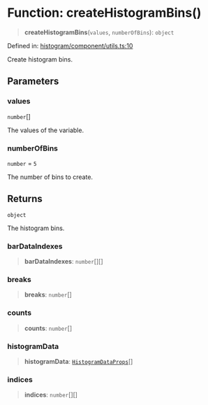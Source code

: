 # Function: createHistogramBins()

> **createHistogramBins**(`values`, `numberOfBins`): `object`

Defined in: [histogram/component/utils.ts:10](https://github.com/GeoDaCenter/openassistant/blob/a5eebdb32e6bf1b6b4eedf634485568edcefaa57/packages/echarts/src/histogram/component/utils.ts#L10)

Create histogram bins.

## Parameters

### values

`number`[]

The values of the variable.

### numberOfBins

`number` = `5`

The number of bins to create.

## Returns

`object`

The histogram bins.

### barDataIndexes

> **barDataIndexes**: `number`[][]

### breaks

> **breaks**: `number`[]

### counts

> **counts**: `number`[]

### histogramData

> **histogramData**: [`HistogramDataProps`](../type-aliases/HistogramDataProps.md)[]

### indices

> **indices**: `number`[][]
